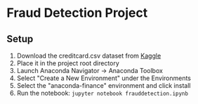 # Fraud Detection Project

## Setup
1. Download the creditcard.csv dataset from [Kaggle](https://www.kaggle.com/datasets/mlg-ulb/creditcardfraud)
2. Place it in the project root directory
3. Launch Anaconda Navigator -> Anaconda Toolbox
4. Select "Create a New Environment" under the Environments 
5. Select the "anaconda-finance" environment and click install
6. Run the notebook: `jupyter notebook frauddetection.ipynb`
